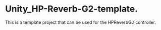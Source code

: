 # Unity_HP-Reverb-G2-template.
This is a template project that can be used for the HPReverbG2 controller.

